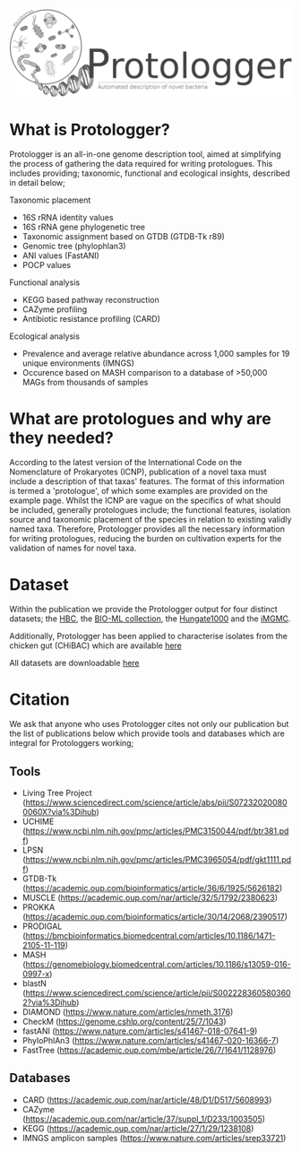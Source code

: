 ![logo](/images/Protologger-logo.png)


# What is Protologger?

Protologger is an all-in-one genome description tool, aimed at simplifying the process of gathering the data required for writing protologues. This includes providing; taxonomic, functional and ecological insights, described in detail below;

Taxonomic placement
- 16S rRNA identity values
- 16S rRNA gene phylogenetic tree
- Taxonomic assignment based on GTDB (GTDB-Tk r89)
- Genomic tree (phylophlan3)
- ANI values (FastANI)
- POCP values

Functional analysis
- KEGG based pathway reconstruction
- CAZyme profiling
- Antibiotic resistance profiling (CARD)

Ecological analysis
- Prevalence and average relative abundance across 1,000 samples for 19 unique environments (IMNGS)
- Occurence based on MASH comparison to a database of >50,000 MAGs from thousands of samples

# What are protologues and why are they needed?
According to the latest version of the International Code on the Nomenclature of Prokaryotes (ICNP), publication of a novel taxa must include a description of that taxas' features. The format of this information is termed a 'protologue', of which some examples are provided on the example page. Whilst the ICNP are vague on the specifics of what should be included, generally protologues include; the functional features, isolation source and taxonomic placement of the species in relation to existing validly named taxa.
Therefore, Protologger provides all the necessary information for writing protologues, reducing the burden on cultivation experts for the validation of names for novel taxa.

# Dataset
Within the publication we provide the Protologger output for four distinct datasets; the [HBC](https://www.nature.com/articles/s41587-018-0009-7), the [BIO-ML collection](https://www.nature.com/articles/s41591-019-0559-3), the [Hungate1000](https://www.nature.com/articles/nbt.4110) and the [iMGMC](https://www.sciencedirect.com/science/article/pii/S2211124720301972?via%3Dihub). 

Additionally, Protologger has been applied to characterise isolates from the chicken gut (CHiBAC) which are available [here](LONK)

All datasets are downloadable [here](https://drive.google.com/file/d/1abNuXifhd2mH8txxkVhUO9MOZLcMETTb/view?usp=sharing)

# Citation
We ask that anyone who uses Protologger cites not only our publication but the list of publications below which provide tools and databases which are integral for Protologgers working;

## Tools
- Living Tree Project (https://www.sciencedirect.com/science/article/abs/pii/S072320200800060X?via%3Dihub)
- UCHIME (https://www.ncbi.nlm.nih.gov/pmc/articles/PMC3150044/pdf/btr381.pdf)
- LPSN (https://www.ncbi.nlm.nih.gov/pmc/articles/PMC3965054/pdf/gkt1111.pdf)
- GTDB-Tk (https://academic.oup.com/bioinformatics/article/36/6/1925/5626182)
- MUSCLE (https://academic.oup.com/nar/article/32/5/1792/2380623)
- PROKKA (https://academic.oup.com/bioinformatics/article/30/14/2068/2390517)
- PRODIGAL (https://bmcbioinformatics.biomedcentral.com/articles/10.1186/1471-2105-11-119)
- MASH (https://genomebiology.biomedcentral.com/articles/10.1186/s13059-016-0997-x)
- blastN (https://www.sciencedirect.com/science/article/pii/S0022283605803602?via%3Dihub)
- DIAMOND (https://www.nature.com/articles/nmeth.3176)
- CheckM (https://genome.cshlp.org/content/25/7/1043)
- fastANI (https://www.nature.com/articles/s41467-018-07641-9)
- PhyloPhlAn3 (https://www.nature.com/articles/s41467-020-16366-7)
- FastTree (https://academic.oup.com/mbe/article/26/7/1641/1128976)

## Databases 
- CARD (https://academic.oup.com/nar/article/48/D1/D517/5608993)
- CAZyme (https://academic.oup.com/nar/article/37/suppl_1/D233/1003505)
- KEGG (https://academic.oup.com/nar/article/27/1/29/1238108)
- IMNGS amplicon samples (https://www.nature.com/articles/srep33721)


